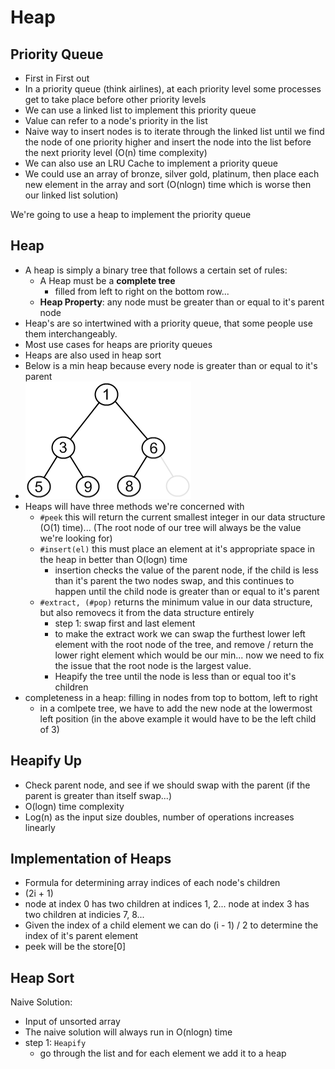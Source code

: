 # Heap
## Priority Queue
* First in First out
* In a priority queue (think airlines), at each priority level some processes get to take place before other priority levels
* We can use a linked list to implement this priority queue
* Value can refer to a node's priority in the list
* Naive way to insert nodes is to iterate through the linked list until we find the node of one priority higher and insert the node into the list before the next priority level (O(n) time complexity)
* We can also use an LRU Cache to implement a priority queue
* We could use an array of bronze, silver gold, platinum, then place each new element in the array and sort (O(nlogn) time which is worse then our linked list solution)

We're going to use a heap to implement the priority queue
## Heap
* A heap is simply a binary tree that follows a certain set of rules:
  * A Heap must be a __complete tree__
    * filled from left to right on the bottom row...
  * **Heap Property**: any node must be greater than or equal to it's parent node
* Heap's are so intertwined with a priority queue, that some people use them interchangeably.
* Most use cases for heaps are priority queues
* Heaps are also used in heap sort  
* Below is a min heap because every node is greater than or equal to it's parent
* ![Heap](./img/nearly-complete-binary-tree-correct.png)
* Heaps will have three methods we're concerned with
  * `#peek` this will return the current smallest integer in our data structure (O(1) time)... (The root node of our tree will always be the value we're looking for)
  * `#insert(el)` this must place an element at it's appropriate space in the heap in better than O(logn) time
    * insertion checks the value of the parent node, if the child is less than it's parent the two nodes swap, and this continues to happen until the child node is greater than or equal to it's parent
  * `#extract, (#pop)` returns the minimum value in our data structure, but also removecs it from the data structure entirely
    * step 1: swap first and last element  
    * to make the extract work we can swap the furthest lower left element with the root node of the tree, and remove / return the lower right element which would be our min... now we need to fix the issue that the root node is the largest value.
    * Heapify the tree until the node is less than or equal too it's children
* completeness in a heap: filling in nodes from top to bottom, left to right
  * in a comlpete tree, we have to add the new node at the lowermost left position (in the above example it would have to be the left child of 3)

## Heapify Up
* Check parent node, and see if we should swap with the parent (if the parent is greater than itself swap...)
* O(logn) time complexity
* Log(n) as the input size doubles, number of operations increases linearly

## Implementation of Heaps
* Formula for determining array indices of each node's children
* (2i + 1)
* node at index 0 has two children at indices 1, 2... node at index 3 has two children at indicies 7, 8...
* Given the index of a child element we can do (i - 1) / 2 to determine the index of it's parent element
* peek will be the store[0]

## Heap Sort
Naive Solution:
* Input of unsorted array
* The naive solution will always run in O(nlogn) time
* step 1: `Heapify`
  * go through the list and for each element we add it to a heap
